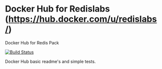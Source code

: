 # Docker Hub for Redislabs (https://hub.docker.com/u/redislabs/)
Docker Hub for Redis Pack

[![Build Status](https://travis-ci.org/cihanb/DockerHub.svg?branch=master)](https://travis-ci.org/cihanb/DockerHub)

Docker Hub basic readme's and simple tests. 
